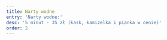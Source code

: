 ```yaml
---
title: Narty wodne
entry: 'Narty wodne:'
desc: '5 minut - 35 zł (kask, kamizelka i pianka w cenie)'
order: 2
---
```


